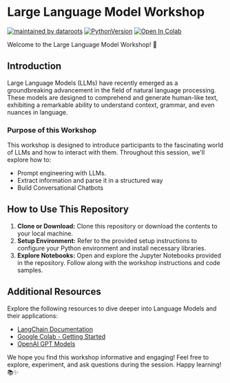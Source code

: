 # Large Language Model Workshop
[![maintained by dataroots](https://img.shields.io/badge/maintained%20by-dataroots-%2300b189)](https://dataroots.io)
[![PythonVersion](https://img.shields.io/badge/python-3.9-blue)](https://img.shields.io/badge/python-3.9-blue)
[![Open In Colab](https://colab.research.google.com/assets/colab-badge.svg)]()

Welcome to the Large Language Model Workshop! 🚀

## Introduction

Large Language Models (LLMs) have recently emerged as a groundbreaking advancement in the field of natural language processing. These models are designed to comprehend and generate human-like text, exhibiting a remarkable ability to understand context, grammar, and even nuances in language. 

### Purpose of this Workshop

This workshop is designed to introduce participants to the fascinating world of LLMs and how to interact with them. Throughout this session, we'll explore how to:

- Prompt engineering with LLMs.
- Extract information and parse it in a structured way
- Build Conversational Chatbots


## How to Use This Repository

1. **Clone or Download:** Clone this repository or download the contents to your local machine.
2. **Setup Environment:** Refer to the provided setup instructions to configure your Python environment and install necessary libraries.
3. **Explore Notebooks:** Open and explore the Jupyter Notebooks provided in the repository. Follow along with the workshop instructions and code samples.


## Additional Resources

Explore the following resources to dive deeper into Language Models and their applications:

- [LangChain Documentation](https://python.langchain.com/docs/get_started/introduction)
- [Google Colab - Getting Started](https://colab.research.google.com/notebooks/intro.ipynb)
- [OpenAI GPT Models](https://openai.com/gpt)

We hope you find this workshop informative and engaging! Feel free to explore, experiment, and ask questions during the session. Happy learning! 📚✨
